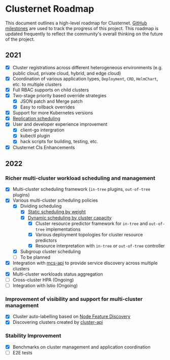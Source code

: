 # Clusternet Roadmap

This document outlines a high-level roadmap for
Clusternet. [GitHub milestones](https://github.com/clusternet/clusternet/milestones) are used to track the progress of
this project. This roadmap is updated frequently to reflect the community's overall thinking on the future of the
project.

## 2021

- [x] Cluster registrations across different heterogeneous environments (e.g. public cloud, private cloud, hybrid, and
  edge cloud)
- [x] Coordination of various application types, `Deployment`, `CRD`, `HelmChart`, etc. to multiple clusters
- [x] Full RBAC supports on child clusters
- [x] Two-stage priority based override strategies
  - [x] JSON patch and Merge patch
  - [x] Easy to rollback overrides
- [x] Support for more Kubernetes versions
- [x] [Replication scheduling](https://clusternet.io/docs/tutorials/multi-cluster-apps/replication-scheduling-to-multiple-clusters/)
- [x] User and developer experience improvement
  - [x] client-go intergration
  - [x] kubectl plugin
  - [x] hack scripts for building, testing, etc.
- [x] Clusternet CIs Enhancements

## 2022

### Richer multi-cluster workload scheduling and management

- [x] Multi-cluster scheduling framework (`in-tree` plugins, `out-of-tree` plugins)
- [x] Various multi-cluster scheduling policies
  - [x] Dividing scheduling
    - [x] [Static scheduling by weight](https://clusternet.io/docs/tutorials/multi-cluster-apps/static-weight-scheduling-to-multiple-clusters/)
    - [x] [Dynamic scheduling by cluster capacity](https://clusternet.io/docs/tutorials/multi-cluster-apps/dynamic-scheduling-to-multiple-clusters/)
      - [x] Cluster resource predictor framework for `in-tree` and `out-of-tree` implementations
      - [x] Various deployment topologies for cluster resource predictors
      - [x] Resource interpretation with `in-tree` or `out-of-tree` controller
  - [x] Subgroup cluster scheduling
  - [ ] To be planned
- [x] Integration with [mcs-api](https://github.com/kubernetes-sigs/mcs-api) to provide service discovery across multiple clusters
- [x] Multi-cluster workloads status aggregation
- [ ] Cross-cluster HPA (Ongoing)
- [ ] Integration with Istio (Ongoing)

### Improvement of visibility and support for multi-cluster management

- [x] Cluster auto-labelling based on [Node Feature Discovery](https://github.com/kubernetes-sigs/node-feature-discovery)
- [x] Discovering clusters created by [cluster-api](https://github.com/kubernetes-sigs/cluster-api)

### Stability Improvement

- [x] Benchmarks on cluster management and application coordination
- [ ] E2E tests
